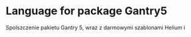 # Language for package Gantry5

Spolszczenie pakietu Gantry 5, wraz z darmowymi szablonami Helium i 

